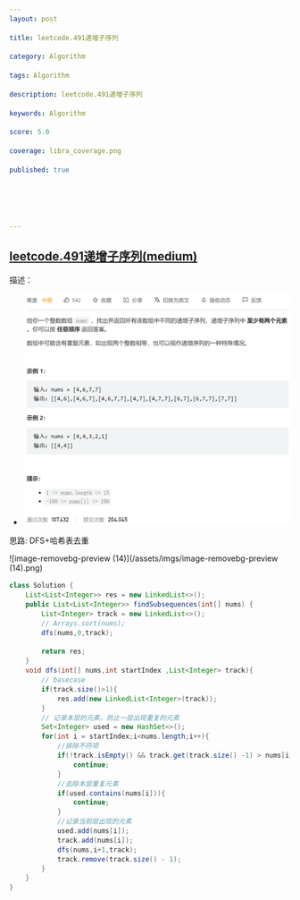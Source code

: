 ```yaml
---
layout: post

title: leetcode.491递增子序列

category: Algorithm

tags: Algorithm

description: leetcode.491递增子序列

keywords: Algorithm

score: 5.0

coverage: libra_coverage.png

published: true





---
```


## [leetcode.491递增子序列(medium)](https://leetcode.cn/problems/increasing-subsequences/)

描述：

- ![image-20221112151913087](/assets/imgs/image-20221112151913087.png)

思路: DFS+哈希表去重

![image-removebg-preview (14)](/assets/imgs/image-removebg-preview (14).png)

```java
class Solution {
    List<List<Integer>> res = new LinkedList<>();
    public List<List<Integer>> findSubsequences(int[] nums) {
        List<Integer> track = new LinkedList<>();
        // Arrays.sort(nums);
        dfs(nums,0,track);

        return res;
    }
    void dfs(int[] nums,int startIndex ,List<Integer> track){
        // basecase
        if(track.size()>1){
            res.add(new LinkedList<Integer>(track));
        }
        // 记录本层的元素，防止一层出现重复的元素
        Set<Integer> used = new HashSet<>();
        for(int i = startIndex;i<nums.length;i++){
            //排除不符项
            if(!track.isEmpty() && track.get(track.size() -1) > nums[i]){
                continue;
            }
            //去除本层重复元素
            if(used.contains(nums[i])){
                continue;
            }
            //记录当前层出现的元素
            used.add(nums[i]);
            track.add(nums[i]);
            dfs(nums,i+1,track);
            track.remove(track.size() - 1);
        }
    }
}
```